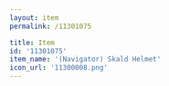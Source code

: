 ```yaml
---
layout: item
permalink: /11301075

title: Item
id: '11301075'
item_name: '(Navigator) Skald Helmet'
icon_url: '11300008.png'
---
```


